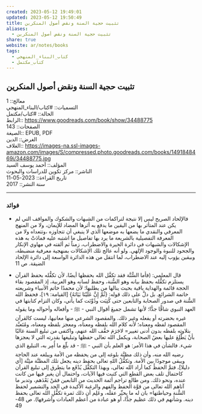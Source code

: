 ```yaml
---  
created: 2023-05-12 19:49:01  
updated: 2023-05-12 19:50:49  
title: تثبيت حجية السنة ونقض أصول المنكرين  
aliases:  
  - تثبيت حجية السنة ونقض أصول المنكرين  
share: true  
website: ar/notes/books  
tags:  
  - كتاب_البناء_المنهجي  
  - كتاب_مكتمل  
---  
```

  
  
## تثبيت حجية السنة ونقض أصول المنكرين  
  
معالج:: 1    
التسميات:: #كتاب/البناء_المنهجي    
الحالة:: #كتاب/مكتمل    
الرابط:: <https://www.goodreads.com/book/show/34488775>    
الصفحات:: 143    
الصيغة:: EPUB, PDF    
الغرض:: الدين    
الغلاف:: <https://images-na.ssl-images-amazon.com/images/S/compressed.photo.goodreads.com/books/1491848469i/34488775.jpg>    
المؤلف:: أحمد يوسف السيد    
الناشر:: مركز تكوين للدراسات والبحوث    
تاريخ القراءة:: 2023-05-11    
سنة النشر:: 2017  
  
---  
  
### فوائد  
  
- فالإلحاد الصريح ليس إلا نتيجة لتراكمات من الشبهات والشكوك والمواقف التي لم يكن عند المتأثر بها من اليقين ما يدفع به أثرها المضاد للإيمان، ولا من المنهج المعرفي والنقدي ما يضعها به موضعها الذي لا ينبغي أن تتجاوزه ،وتتعداه ولا من المعرفة التفصيلية بالشريعة ما يرد بها تفاصيل ما اشتبه عليه فمادَتْ به هذه الإشكالات والشبهات في دائرة الحيرة والاضطراب، زمناً ثم ألقته في مهاوي الإنكار والجحود للنبوة والوجود الإلهي. ولو أنه عالج تلك الإشكالات بمنهجية معرفية منضبطة، وبيقين يؤوب إليه عند الاضطراب، لما انتقل من هذه الدائرة الواسعة إلى دائرة الإلحاد الضيقة. ص 11  
  
- قال المعلمي: (فأما السُّنَّة فقد تكفَّل الله بحفظها أيضًا، لأن تكفُّله بحفظ القرآن يستلزم تكفُّله بحفظ بيانه وهو السُّنة، وحفظ لسانه وهو العربية، إذ المقصود بقاء الحجة قائمة والهداية باقية بحيث ينالها من يطلبها؛ لأن محمدًا خاتم الأنبياء وشريعته خاتمة الشرائع. بل دلَّ على ذلك قوله: {ثُمَّ إِنَّ عَلَيْنَا بَيَانَهُ} [القيامة: ١٩]، فحفظ الله السُّنة في صدور الصحابة والتابعين حتى كُتِبَت ودُوِّنَت كما يأتي، وكان التزام كتابتها في العهد النبوي شاقًّا جدًّا؛ لأنها تشمل جميعَ أقوال النبي - ﷺ - وأفعاله وأحواله وما يقوله غيره بحضرته أو يفعله وغير ذلك. والمقصود الشرعي منها معانيها، ليست كالقرآن المقصود لفظه ومعناه؛ لأنه كلام الله بلفظه ومعناه، ومعجز بلفظه ومعناه، ومُتَعبَّد بتلاوته بلفظه بدون أدنى تغيير= لاجَرَمَ خفَّف الله عنهم، واكتفى من تبليغ السنة غالبًا بأنْ يَطَّلِعَ عليها بعضُ الصحابة، ويكمل الله تعالى حفظها وتبليغها بقدرته التي لا يعجزها شيء. فالشأن في هذا الأمر: هو العلم بأن النبي - ﷺ - قد بلّغ ما أُمِر به، التبليغ الذي رضيه الله منه، وأن ذلك مظنَّة بلوغه إلى من يحفظه من الأمة ويبلغه عند الحاجة ويبقى موجودًا بين الأمة. وتكفُّلُ اللهِ تعالى بحفظ دينه يجعل تلك المظنَّة مئِنَّة [أي دليلا]، فتمَّ الحفظُ كما أراد الله تعالى، وبهذا التكفُّل يُدْفَع ما يتطرق إلى تبليغ القرآن كاحتمال تلف بعض القطع التي كتبت فيها الآيات، واحتمال أن يغير فيها من كانت عنده، ونحو ذلك. ومن طالع تراجم أئمة الحديث من التابعين فمَنْ بَعْدَهم، وتدبر ما آتاهم الله تعالى من قوَّة الحفظ والفهم والرغبة الأكيدة في الجد والتشمير لحفظ السُّنة وحياطتها= بان له ما يحيِّر عقلَه، وعَلِم أن ذلك ثمرة تكفُّلِ الله تعالى بحفظ دينه. وشأنهم في ذلك عظيم جدًّا، أو هو عبادة من أعظم العبادات وأشرفها). ص 48-49  
